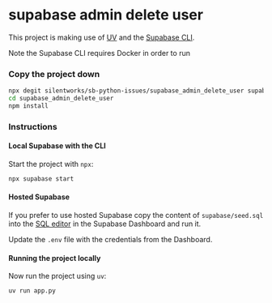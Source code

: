 # supabase admin delete user

This project is making use of [UV](https://docs.astral.sh/uv/) and the [Supabase CLI](https://supabase.com/docs/guides/local-development/cli/getting-started).

Note the Supabase CLI requires Docker in order to run

### Copy the project down

```sh
npx degit silentworks/sb-python-issues/supabase_admin_delete_user supabase_admin_delete_user
cd supabase_admin_delete_user
npm install
```

### Instructions

#### Local Supabase with the CLI

Start the project with `npx`:

```sh
npx supabase start
```

#### Hosted Supabase

If you prefer to use hosted Supabase copy the content of `supabase/seed.sql` into the [SQL editor](https://supabase.com/dashboard/project/_/sql/new) in the Supabase Dashboard and run it.

Update the `.env` file with the credentials from the Dashboard.

#### Running the project locally

Now run the project using `uv`:

```sh
uv run app.py
```